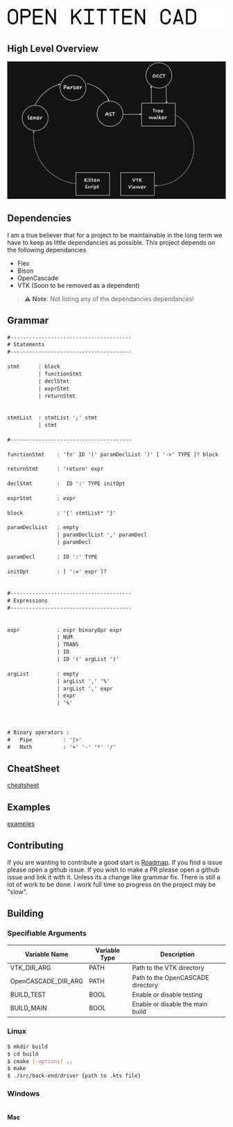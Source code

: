 ![image](./images/OpenKittenCad.png)


## High Level Overview
![image](./images/Overview.png)


## Dependencies 
I am a true believer that for a project to be 
maintainable in the long term we have to keep
as little dependancies as possible. This project
depends on the following dependancies 

- Flex
- Bison
- OpenCascade
- VTK (Soon to be removed as a dependent)

> :warning: **Note**: Not listing any of the dependancies dependances!


## Grammar
```txt
#---------------------------------------
# Statements
#---------------------------------------

stmt      : block
          | functionStmt
          | declStmt
          | exprStmt
          | returnStmt


stmtList  : stmtList ';' stmt
          | stmt

#---------------------------------------

functionStmt    : 'fn' ID '(' paramDeclList ')' [ '->' TYPE ]? block

returnStmt      : 'return' expr

declStmt        :  ID ':' TYPE initOpt

exprStmt        : expr

block           : '{' stmtList* '}'

paramDeclList   : empty
                | paramDeclList ',' paramDecl
                | paramDecl

paramDecl       : ID ':' TYPE

initOpt         : [ ':=' expr ]?


#---------------------------------------
# Expressions
#---------------------------------------


expr            : expr binaryOpr expr
                | NUM 
                | TRANS 
                | ID 
                | ID '(' argList ')'

argList         : empty
                | argList ',' '%'
                | argList ',' expr
                | expr 
                | '%'
    


# Binary operators :
#   Pipe          : '|>'
#   Math          : '+' '-' '*' '/' 
```


## CheatSheet

[cheatsheet](./cheatsheet.md)

## Examples

[examples](./examples.md)


## Contributing
If you are wanting to contribute a good start is [Roadmap](https://github.com/notalfredo/OpenKittenCAD/issues/1).
If you find a issue please open a github issue.
If you wish to make a PR please open a github issue and link it with it. Unless its a change like grammar fix.
There is still a lot of work to be done. I work full time so progress on the project may be "slow".

## Building

### Specifiable Arguments 

| Variable Name          | Variable Type | Description                                 |
|------------------------|---------------|---------------------------------------------|
| VTK_DIR_ARG            | PATH          | Path to the VTK directory                   |
| OpenCASCADE_DIR_ARG    | PATH          | Path to the OpenCASCADE directory           |
| BUILD_TEST             | BOOL          | Enable or disable testing                   |
| BUILD_MAIN             | BOOL          | Enable or disable the main build            |


### Linux
```bash
$ mkdir build 
$ cd build
$ cmake [-options] ..
$ make
$ ./src/back-end/driver {path to .kts file}
```


### Windows
```

```

#### Mac
```

```

